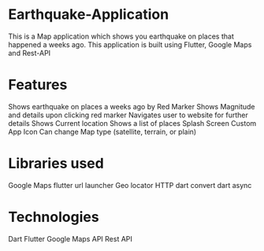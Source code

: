 # Earthquake-Application
This is a Map application which shows you earthquake on places that happened a weeks ago. This application is built using Flutter, Google Maps and Rest-API

# Features
Shows earthquake on places a weeks ago by Red Marker
Shows Magnitude and details upon clicking red marker
Navigates user to website for further details
Shows Current location
Shows a list of places 
Splash Screen
Custom App Icon
Can change Map type (satellite, terrain, or plain)

# Libraries used
Google Maps flutter
url launcher
Geo locator
HTTP
dart convert
dart async

# Technologies
Dart
Flutter
Google Maps API
Rest API


